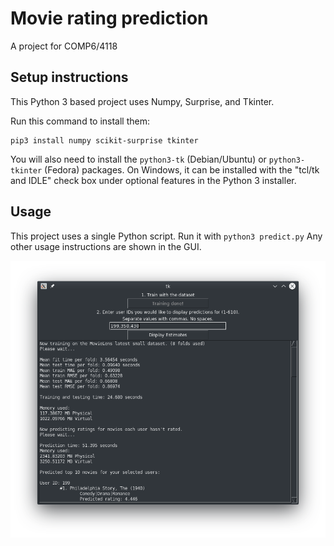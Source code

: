 # Movie rating prediction
A project for COMP6/4118

## Setup instructions
This Python 3 based project uses Numpy, Surprise, and Tkinter.

Run this command to install them:
```
pip3 install numpy scikit-surprise tkinter
```
You will also need to install the `python3-tk` (Debian/Ubuntu) or `python3-tkinter` (Fedora) packages. On Windows, it can be installed with the "tcl/tk and IDLE" check box under optional features in the Python 3 installer.

## Usage

This project uses a single Python script. Run it with `python3 predict.py` Any other usage instructions are shown in the GUI.

![Screenshot](screenshot.png)
